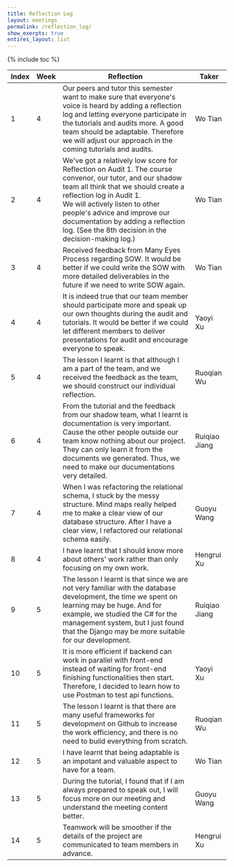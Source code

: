 ```yaml
---
title: Reflection Log
layout: meetings
permalink: /reflection_log/
show_exerpts: true
entires_layout: list
---
```


{% include toc %}


| **Index** | **Week** | **Reflection**                                                                                                                                                                                                                                                                                                                                   | **Taker**  |
| --------- | -------- | ------------------------------------------------------------------------------------------------------------------------------------------------------------------------------------------------------------------------------------------------------------------------------------------------------------------------------------------------ | ---------- |
| 1         | 4        | Our peers and tutor this semester want to make sure that everyone's voice is heard by adding a reflection log and letting everyone participate in the tutorials and audits more. A good team should be adaptable. Therefore we will adjust our approach in the coming tutorials and audits.                                                      | Wo Tian    |
| 2         | 4        | We've got a relatively low score for Reflection on Audit 1. The course convenor, our tutor, and our shadow team all think that we should create a reflection log in Audit 1. <br/> We will actively listen to other people's advice and improve our documentation by adding a reflection log. (See the 8th decision in the decision-making log.) | Wo Tian    |
| 3         | 4        | Received feedback from Many Eyes Process regarding SOW. It would be better if we could write the SOW with more detailed deliverables in the future if we need to write SOW again.                                                                                                                                                                | Wo Tian    |
| 4         | 4        | It is indeed true that our team member should participate more and speak up our own thoughts during the audit and tutorials. It would be better if we could let different members to deliver presentations for audit and encourage everyone to speak.                                                                                            | Yaoyi Xu   |
| 5         | 4        | The lesson I learnt is that although I am a part of the team, and we received the feedback as the team, we should construct our individual reflection.                                                                                                                                                                                           | Ruoqian Wu |
| 6         | 4        | From the tutorial and the feedback from our shadow team, what I learnt is documentation is very important. Cause the other people outside our team know nothing about our project. They can only learn it from the documents we generated. Thus, we need to make our ducumentations very detailed.                                                                                                      | Ruiqiao Jiang |
| 7         | 4        | When I was refactoring the relational schema, I stuck by the messy structure. Mind maps really helped me to make a clear view of our database structure. After I have a clear view, I refactored our relational schema easily.                                                                                                      | Guoyu Wang |
| 8         | 4        | I have learnt that I should know more about others' work rather than only focusing on my own work.                                                                                                     | Hengrui Xu |
| 9         | 5        | The lesson I learnt is that since we are not very familiar with the database development, the time we spent on learning may be huge. And for example, we studied the C# for the management system, but I just found that the Django may be more suitable for our development.                                                                                                                                        |Ruiqiao Jiang |
| 10         | 5       | It is more efficient if backend can work in parallel with front-end instead of waiting for front-end finishing functionalities then start. Therefore, I decided to learn how to use Postman to test api functions.                                                                                                                                                                                           | Yaoyi Xu |
| 11         | 5       | The lesson I learnt is that there are many useful frameworks for development on Github to increase the work efficiency, and there is no need to build everything from scratch.                                                                                                                                                                                           | Ruoqian Wu |
| 12        | 5        | I have learnt that being adaptable is an impotant and valuable aspect to have for a team.                                                                                                                                                                                         | Wo Tian |
| 13        | 5        | During the tutorial, I found that if I am always prepared to speak out, I will focus more on our meeting and understand the meeting content better.                                                                                                                                                                                        | Guoyu Wang |
| 14        | 5        | Teamwork will be smoother if the details of the project are communicated to team members in advance.                                                                                                                                                                                        | Hengrui Xu |

